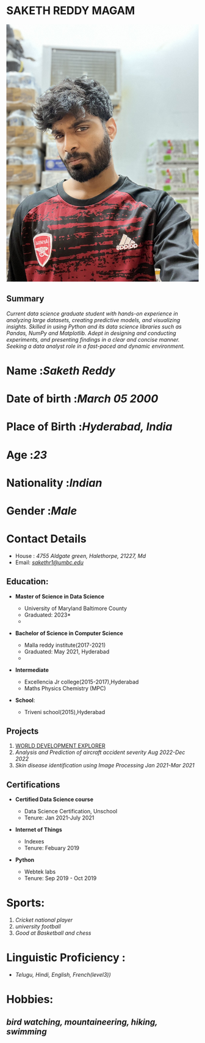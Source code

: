 # SAKETH REDDY MAGAM 
![SAKETH REDDY'S HEADSHOT](https://github.com/saketh105/saketh105/blob/main/IMG_E0720.JPG)
## Summary
*Current data science graduate student with hands-on experience in analyzing large datasets, creating predictive models, and visualizing insights. Skilled in using Python and its data science libraries such as Pandas, NumPy and Matplotlib. Adept in designing and conducting experiments, and presenting findings in a clear and concise manner. Seeking a data analyst role in a fast-paced and dynamic environment.*

# Name :*Saketh Reddy*
# Date of birth :*March 05 2000*
# Place of Birth :*Hyderabad, India*
# Age :*23*
# Nationality :*Indian*
# Gender :*Male*

# Contact Details
- House : *4755 Aldgate green, Halethorpe, 21227, Md*
- Email: *sakethr1@umbc.edu*

## Education:
- **Master of Science in Data Science**
  - University of Maryland Baltimore County
  - Graduated: 2023*
  - 
- **Bachelor of Science in Computer Science**
  - Malla reddy institute(2017-2021)
  - Graduated: May 2021, Hyderabad
  - 
- **Intermediate**
  - Excellencia Jr college(2015-2017),Hyderabad
  - Maths Physics Chemistry (MPC)

- **School**:
  - Triveni school(2015),Hyderabad

## Projects
1. [WORLD DEVELOPMENT EXPLORER](https://github.com/saketh105/Data690/blob/main/WORLD%20DEVELOPMENT%20EXPLORER/PART_A.md)
2. *Analysis and Prediction of aircraft accident severity Aug 2022-Dec 2022*
3. *Skin disease identification using Image Processing	Jan 2021-Mar 2021*

## Certifications
- **Certified Data Science course**
  - Data Science Certification, Unschool
  - Tenure: Jan 2021-July 2021

- **Internet of Things**
  - Indexes                   
  - Tenure: Febuary 2019
    
- **Python**
  - Webtek labs             
  - Tenure: Sep 2019 - Oct 2019
    
# Sports:
1. *Cricket national player*
2. *university football*
3. *Good at Basketball and chess*

# Linguistic Proficiency :
- *Telugu, Hindi, English, French(level3))*

# Hobbies:
## *bird watching, mountaineering, hiking, swimming*
